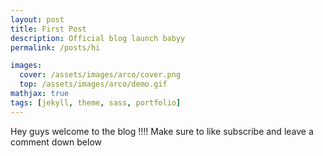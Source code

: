 ```yaml
---
layout: post
title: First Post
description: Official blog launch babyy
permalink: /posts/hi

images:
  cover: /assets/images/arco/cover.png
  top: /assets/images/arco/demo.gif
mathjax: true
tags: [jekyll, theme, sass, portfolio]
---
```


Hey guys welcome to the blog !!!! 
Make sure to like subscribe and leave a comment down below

